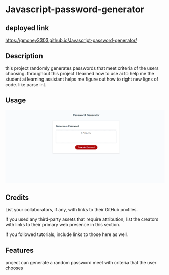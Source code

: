 # Javascript-password-generator
## deployed link
https://gmoney3303.github.io/Javascript-password-generator/
## Description

this project randomly generates passwords that meet criteria of the users choosing.
throughout this project I learned how to use ai to help me the student ai learning assistant helps me figure out how to right new ligns of code.
like parse int.



## Usage

![alt text](images/Capture.PNG)

## Credits

List your collaborators, if any, with links to their GitHub profiles.

If you used any third-party assets that require attribution, list the creators with links to their primary web presence in this section.

If you followed tutorials, include links to those here as well.

## Features

project can generate a random password meet with criteria that the user chooses
